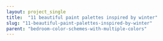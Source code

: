```yaml
---
layout: project_single
title:  "11 beautiful paint palettes inspired by winter"
slug: "11-beautiful-paint-palettes-inspired-by-winter"
parent: "bedroom-color-schemes-with-multiple-colors"
---
```

 